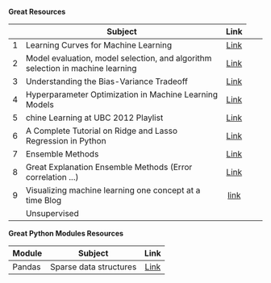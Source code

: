 **Great Resources**

|    | **Subject**                              | **Link**      | 
| -- | ---------------------------------------- |:-------------:| 
| 1  | Learning Curves for Machine Learning     | [Link](https://www.dataquest.io/blog/learning-curves-machine-learning/) |
| 2  | Model evaluation, model selection, and algorithm selection in machine learning | [Link](https://sebastianraschka.com/blog/2016/model-evaluation-selection-part3.html)              | 
| 3  | Understanding the Bias-Variance Tradeoff |[Link](http://scott.fortmann-roe.com/docs/BiasVariance.html)               | 
| 4  | Hyperparameter Optimization in Machine Learning Models |[Link](https://www.datacamp.com/community/tutorials/parameter-optimization-machine-learning-models)               | 
| 5  | chine Learning at UBC 2012 Playlist |[Link](https://www.youtube.com/playlist?list=PLE6Wd9FR--Ecf_5nCbnSQMHqORpiChfJf) | 
| 6  | A Complete Tutorial on Ridge and Lasso Regression in Python |[Link](https://www.analyticsvidhya.com/blog/2016/01/complete-tutorial-ridge-lasso-regression-python/#one) | 
| 7  | Ensemble Methods    | [Link](https://blog.statsbot.co/ensemble-learning-d1dcd548e936) |
| 8  | Great Explanation Ensemble Methods (Error correlation ...) | [Link](http://flennerhag.com/2017-04-18-introduction-to-ensembles/) |
| 9  | Visualizing machine learning one concept at a time Blog  |  [link](http://jalammar.github.io/) |
|<td colspan=3> Unsupervised |||          


**Great Python Modules Resources**

| **Module**  |  **Subject**                             | **Link**      | 
| ----------- | ---------------------------------------- |:-------------:| 
|   Pandas    | Sparse data structures     | [Link](https://pandas.pydata.org/pandas-docs/stable/sparse.html) |
